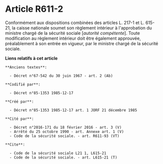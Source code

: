# Article R611-2

Conformément aux dispositions combinées des articles L. 217-1 et L. 615-21, la caisse nationale soumet son règlement
intérieur à l'approbation du ministre chargé de la sécurité sociale [*autorité compétente*]. Toute modification au règlement
intérieur doit être également approuvée, préalablement à son entrée en vigueur, par le ministre chargé de la sécurité
sociale.

**Liens relatifs à cet article**

	**Anciens textes**:

	  - Décret n°67-542 du 30 juin 1967 - art. 2 (Ab)

	**Codifié par**:

	  - Décret n°85-1353 1985-12-17

	**Créé par**:

	  - Décret n°85-1353 1985-12-17 art. 1 JORF 21 décembre 1985

	**Cité par**:

	  - Décret n°2016-171 du 18 février 2016 - art. 3 (V)
	  - Arrêté du 25 octobre 1990 - art. Annexe art. 1 (V)
	  - Code de la sécurité sociale. - art. R611-93 (VT)

	**Cite**:

	  - Code de la sécurité sociale L21 1, L615-21
	  - Code de la sécurité sociale. - art. L615-21 (T)
